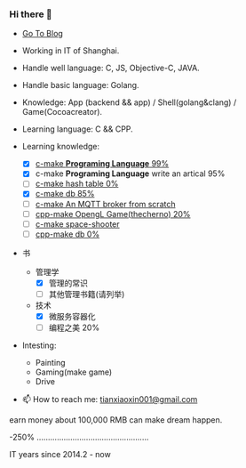 ### Hi there 👋

+ [Go To Blog](https://shaohung001.github.io)
+ Working in IT of Shanghai.
+ Handle well language: C, JS, Objective-C, JAVA.
+ Handle basic language: Golang.
+ Knowledge: App (backend && app) / Shell(golang&clang) / Game(Cocoacreator).
+ Learning language: C && CPP.
+ Learning knowledge: 
  - [x] [c-make **Programing Language** 99%](http://www.buildyourownlisp.com/)
  - [x] c-make **Programing Language** write an artical 95%
  - [ ] [c-make hash table 0%](https://github.com/jamesroutley/write-a-hash-table)
  - [x] [c-make db 85%](https://cstack.github.io/db_tutorial/)
  - [ ] [c-make An MQTT broker from scratch](https://codepr.github.io/posts/sol-mqtt-broker/)
  - [ ] [cpp-make OpengL Game(thecherno) 20%](https://www.bilibili.com/medialist/play/watchlater/BV1MJ411u7Bc)
  - [ ] [c-make space-shooter](https://github.com/tsherif/space-shooter.c)
  - [ ] [cpp-make db 0%](http://codecapsule.com/2012/11/07/ikvs-implementing-a-key-value-store-table-of-contents/)

+ 书
  + 管理学
    - [x] 管理的常识
    - [ ] 其他管理书籍(请列举)
  + 技术
    - [x] 微服务容器化
    - [ ] 编程之美 20%

+ Intesting:
  + Painting
  + Gaming(make game)
  + Drive

+ 📫 How to reach me: tianxiaoxin001@gmail.com

<!-- + ⚡ Fun fact: I like girls, I want to have more gf(if I become rich), But I like my littleshuai best. -->

  earn money about 100,000 RMB can make dream happen.
  
  -250% ..................................................

IT years since 2014.2 - now
